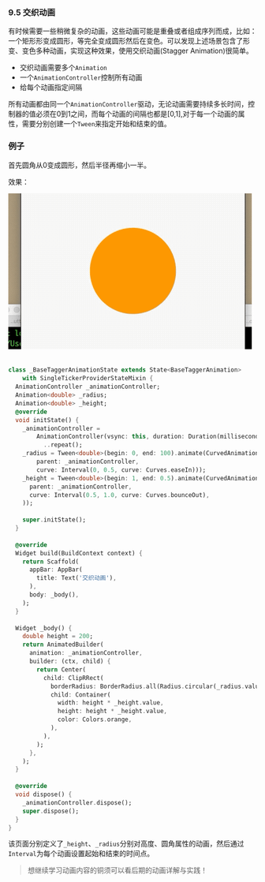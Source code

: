 ### 9.5 交织动画

有时候需要一些稍微复杂的动画，这些动画可能是重叠或者组成序列而成，比如：一个矩形形变成圆形，等完全变成圆形然后在变色。可以发现上述场景包含了形变、变色多种动画，实现这种效果，使用交织动画(Stagger Animation)很简单。

- 交织动画需要多个`Animation`
- 一个`AnimationController`控制所有动画
- 给每个动画指定间隔


所有动画都由同一个`AnimationController`驱动，无论动画需要持续多长时间，控制器的值必须在0到1之间，而每个动画的间隔也都是[0,1],对于每一个动画的属性，需要分别创建一个`Tween`来指定开始和结束的值。

### 例子
首先圆角从0变成圆形，然后半径再缩小一半。

效果：

![](../imgs/9.5-1.gif)


```dart

class _BaseTaggerAnimationState extends State<BaseTaggerAnimation>
    with SingleTickerProviderStateMixin {
  AnimationController _animationController;
  Animation<double> _radius;
  Animation<double> _height;
  @override
  void initState() {
    _animationController =
        AnimationController(vsync: this, duration: Duration(milliseconds: 4000))
          ..repeat();
    _radius = Tween<double>(begin: 0, end: 100).animate(CurvedAnimation(
        parent: _animationController,
        curve: Interval(0, 0.5, curve: Curves.easeIn)));
    _height = Tween<double>(begin: 1, end: 0.5).animate(CurvedAnimation(
      parent: _animationController,
      curve: Interval(0.5, 1.0, curve: Curves.bounceOut),
    ));

    super.initState();
  }

  @override
  Widget build(BuildContext context) {
    return Scaffold(
      appBar: AppBar(
        title: Text('交织动画'),
      ),
      body: _body(),
    );
  }

  Widget _body() {
    double height = 200;
    return AnimatedBuilder(
      animation: _animationController,
      builder: (ctx, child) {
        return Center(
          child: ClipRRect(
            borderRadius: BorderRadius.all(Radius.circular(_radius.value)),
            child: Container(
              width: height * _height.value,
              height: height * _height.value,
              color: Colors.orange,
            ),
          ),
        );
      },
    );
  }

  @override
  void dispose() {
    _animationController.dispose();
    super.dispose();
  }
}
```

该页面分别定义了`_height`、`_radius`分别对高度、圆角属性的动画，然后通过`Interval`为每个动画设置起始和结束的时间点。


> 想继续学习动画内容的铜须可以看后期的动画详解与实践！
